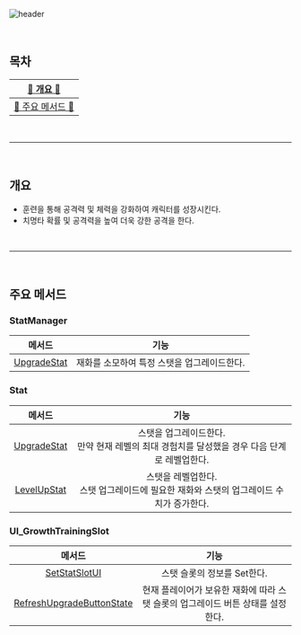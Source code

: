 ![header](https://capsule-render.vercel.app/api?type=cylinder&color=FF6D60&height=150&section=header&text=Training&fontSize=60&fontColor=FFF&animation=fadeIn)

<br>


## 목차

| [🍄 개요 🍄](#개요) |
| :---: |
| [🌳 주요 메서드 🌳](#주요-메서드) |

<br>

* * *

<br>

## 개요  
- 훈련을 통해 공격력 및 체력을 강화하여 캐릭터를 성장시킨다.
- 치명타 확률 및 공격력을 높여 더욱 강한 공격을 한다.

<br>

* * *

<br>

## 주요 메서드

### StatManager

|메서드|기능|
|:---:|:---:|
|[UpgradeStat](https://github.com/j-miiin/SlimeHunterIdle/blob/54b5018183f27f93b57953c9aa789ec4200f1351/Scripts/Managers/StatManager.cs#L26-L34)|재화를 소모하여 특정 스탯을 업그레이드한다.|

### Stat

|메서드|기능|
|:---:|:---:|
|[UpgradeStat](https://github.com/j-miiin/SlimeHunterIdle/blob/54b5018183f27f93b57953c9aa789ec4200f1351/Scripts/Datas/Stat.cs#L66-L80)|스탯을 업그레이드한다.<br>만약 현재 레벨의 최대 경험치를 달성했을 경우 다음 단계로 레벨업한다.|
|[LevelUpStat](https://github.com/j-miiin/SlimeHunterIdle/blob/54b5018183f27f93b57953c9aa789ec4200f1351/Scripts/Datas/Stat.cs#L82-L95)|스탯을 레벨업한다.<br>스탯 업그레이드에 필요한 재화와 스탯의 업그레이드 수치가 증가한다.|

### UI_GrowthTrainingSlot

|메서드|기능|
|:---:|:---:|
|[SetStatSlotUI](https://github.com/j-miiin/SlimeHunterIdle/blob/54b5018183f27f93b57953c9aa789ec4200f1351/Scripts/UI/GameScene/BottomMenuPanels/GrowthPanel/UI_GrowthTrainingSlot.cs#L38-L60)|스탯 슬롯의 정보를 Set한다.|
|[RefreshUpgradeButtonState](https://github.com/j-miiin/SlimeHunterIdle/blob/54b5018183f27f93b57953c9aa789ec4200f1351/Scripts/UI/GameScene/BottomMenuPanels/GrowthPanel/UI_GrowthTrainingSlot.cs#L62-L74)|현재 플레이어가 보유한 재화에 따라 스탯 슬롯의 업그레이드 버튼 상태를 설정한다.|
